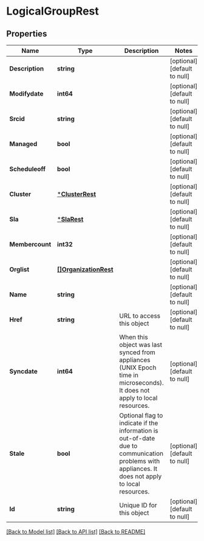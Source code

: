 # LogicalGroupRest

## Properties
Name | Type | Description | Notes
------------ | ------------- | ------------- | -------------
**Description** | **string** |  | [optional] [default to null]
**Modifydate** | **int64** |  | [optional] [default to null]
**Srcid** | **string** |  | [optional] [default to null]
**Managed** | **bool** |  | [optional] [default to null]
**Scheduleoff** | **bool** |  | [optional] [default to null]
**Cluster** | [***ClusterRest**](ClusterRest.md) |  | [optional] [default to null]
**Sla** | [***SlaRest**](SlaRest.md) |  | [optional] [default to null]
**Membercount** | **int32** |  | [optional] [default to null]
**Orglist** | [**[]OrganizationRest**](OrganizationRest.md) |  | [optional] [default to null]
**Name** | **string** |  | [optional] [default to null]
**Href** | **string** | URL to access this object | [optional] [default to null]
**Syncdate** | **int64** | When this object was last synced from appliances (UNIX Epoch time in microseconds). It does not apply to local resources. | [optional] [default to null]
**Stale** | **bool** | Optional flag to indicate if the information is out-of-date due to communication problems with appliances. It does not apply to local resources. | [optional] [default to null]
**Id** | **string** | Unique ID for this object | [optional] [default to null]

[[Back to Model list]](../README.md#documentation-for-models) [[Back to API list]](../README.md#documentation-for-api-endpoints) [[Back to README]](../README.md)

